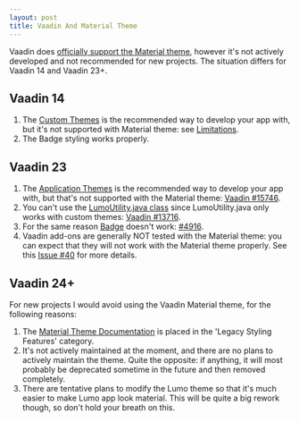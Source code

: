 ```yaml
---
layout: post
title: Vaadin And Material Theme
---
```


Vaadin does [officially support the Material theme](https://vaadin.com/docs/latest/styling/legacy/material-theme),
however it's not actively developed and not recommended for new projects.
The situation differs for Vaadin 14 and Vaadin 23+.

## Vaadin 14

1. The [Custom Themes](https://vaadin.com/docs/v14/flow/styling/custom-theme) is the recommended way
   to develop your app with, but it's not supported with Material theme: see [Limitations](https://vaadin.com/docs/v14/flow/styling/custom-theme/#limitations).
2. The Badge styling works properly.

## Vaadin 23

1. The [Application Themes](https://vaadin.com/docs/latest/styling/application-theme) is the recommended way
   to develop your app with, but that's not supported with the Material theme: [Vaadin #15746](https://github.com/vaadin/flow/issues/15746).
2. You can't use the [LumoUtility.java class](https://vaadin.com/docs/latest/styling/lumo/utility-classes) since
   LumoUtility.java only works with custom themes: [Vaadin #13716](https://github.com/vaadin/flow/issues/13716).
3. For the same reason [Badge](https://vaadin.com/docs/latest/components/badge)
   doesn't work: [#4916](https://github.com/vaadin/flow-components/issues/4916).
4. Vaadin add-ons are generally NOT tested with the Material theme: you can expect that they
   will not work with the Material theme properly. See this [Issue #40](https://github.com/vaadin-component-factory/vcf-pdf-viewer-flow/issues/40)
   for more details.

## Vaadin 24+

For new projects I would avoid using the Vaadin Material theme, for the following reasons:

1. The [Material Theme Documentation](https://vaadin.com/docs/latest/styling/legacy/material-theme)
   is placed in the 'Legacy Styling Features' category.
2. It's not actively maintained at the moment, and there are no plans to actively maintain the theme.
   Quite the opposite: if anything, it will most probably be deprecated sometime in the future and then removed completely.
3. There are tentative plans to modify the Lumo theme so that it's much easier to make Lumo app look material.
   This will be quite a big rework though, so don't hold your breath on this.
